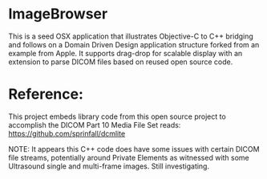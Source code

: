 # ImageBrowser
This is a seed OSX application that illustrates Objective-C to C++ bridging  and follows on a Domain Driven Design application structure forked from an example from Apple. It supports drag-drop for scalable display with an extension to parse DICOM files based on reused open source code.


# Reference:

This project embeds library code from this open source project to accomplish the DICOM Part 10 Media File Set reads:
https://github.com/sprinfall/dcmlite

NOTE: It appears this C++ code does have some issues with certain DICOM file streams, potentially around Private Elements as witnessed with some Ultrasound single and multi-frame images. Still investigating.
